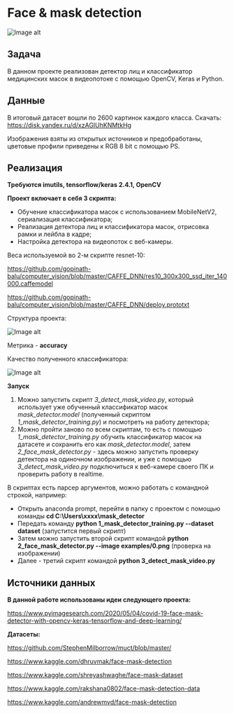 # Face & mask detection

![Image alt](https://github.com/artchere/mask_detector/blob/main/test_animation.gif)

## Задача

В данном проекте реализован детектор лиц и классификатор медицинских масок в видеопотоке с помощью OpenCV, Keras и Python.

## Данные

В итоговый датасет вошли по 2600 картинок каждого класса. Скачать:
https://disk.yandex.ru/d/xzAGIUhKNMtkHg

Изображения взяты из открытых источников и предобработаны, цветовые профили приведены к RGB 8 bit с помощью PS.

## Реализация

__Требуются imutils, tensorflow/keras 2.4.1, OpenCV__

__Проект включает в себя 3 скрипта:__
- Обучение классификатора масок с использованием MobileNetV2, сериализация классификатора;
- Реализация детектора лиц и классификатора масок, отрисовка рамки и лейбла в кадре;
- Настройка детектора на видеопоток с веб-камеры.

Веса используемой во 2-м скрипте resnet-10:

https://github.com/gopinath-balu/computer_vision/blob/master/CAFFE_DNN/res10_300x300_ssd_iter_140000.caffemodel

https://github.com/gopinath-balu/computer_vision/blob/master/CAFFE_DNN/deploy.prototxt

Структура проекта:

![Image alt](https://github.com/artchere/mask_detector/blob/main/tree.png)

Метрика - __accuracy__

Качество полученного классификатора:

![Image alt](https://github.com/artchere/mask_detector/blob/main/report.png)

__Запуск__
1. Можно запустить скрипт _3_detect_mask_video.py_, который использует уже обученный классификатор масок _mask_detector.model_ (полученный скриптом _1_mask_detector_training.py_) и посмотреть на работу детектора;
2. Можно пройти заново по всем скриптам, то есть с помощью _1_mask_detector_training.py_ обучить классификатор масок на датасете и сохранить его как _mask_detector.model_,
затем _2_face_mask_detector.py_ - здесь можно запустить проверку детектора на одиночном изображении, и уже с помощью _3_detect_mask_video.py_ подключиться к веб-камере своего ПК и проверить работу в realtime.

В скриптах есть парсер аргументов, можно работать с командной строкой, например:
- Открыть anaconda prompt, перейти в папку с проектом с помощью команды __cd C:\Users\xxxx\mask_detector__
- Передать команду __python 1_mask_detector_training.py --dataset dataset__ (запустится первый скрипт)
- Затем можно запустить второй скрипт командой __python 2_face_mask_detector.py --image examples/0.png__ (проверка на изображении)
- Далее - третий скрипт командой __python 3_detect_mask_video.py__


## Источники данных

__В данной работе использованы идеи следующего проекта:__

https://www.pyimagesearch.com/2020/05/04/covid-19-face-mask-detector-with-opencv-keras-tensorflow-and-deep-learning/

__Датасеты:__

https://github.com/StephenMilborrow/muct/blob/master/

https://www.kaggle.com/dhruvmak/face-mask-detection

https://www.kaggle.com/shreyashwaghe/face-mask-dataset

https://www.kaggle.com/rakshana0802/face-mask-detection-data

https://www.kaggle.com/andrewmvd/face-mask-detection
